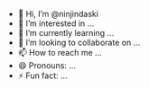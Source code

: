 - 👋 Hi, I’m @ninjindaski
- 👀 I’m interested in ...
- 🌱 I’m currently learning ...
- 💞️ I’m looking to collaborate on ...
- 📫 How to reach me ...
- 😄 Pronouns: ...
- ⚡ Fun fact: ...

<!---
ninjindaski/ninjindaski is a ✨ special ✨ repository because its `README.md` (this file) appears on your GitHub profile.
You can click the Preview link to take a look at your changes.
--->

